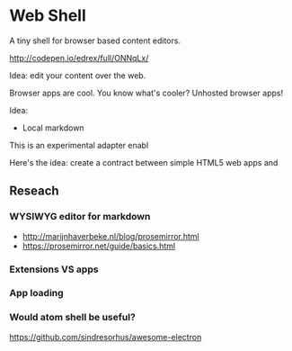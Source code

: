 # Web Shell

A tiny shell for browser based content editors.

http://codepen.io/edrex/full/ONNqLx/

Idea: edit your content over the web.

Browser apps are cool. You know what's cooler? Unhosted browser apps!

Idea:

 - Local markdown 

This is an experimental adapter enabl

Here's the idea: create a contract between simple HTML5 web apps and 

## Reseach

### WYSIWYG editor for markdown

- http://marijnhaverbeke.nl/blog/prosemirror.html
- https://prosemirror.net/guide/basics.html


### Extensions VS apps



### App loading



### Would atom shell be useful?

https://github.com/sindresorhus/awesome-electron
